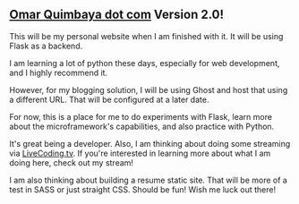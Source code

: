 ## [Omar Quimbaya dot com](http://omarquimbaya.com) Version 2.0!

This will be my personal website when I am finished with it. It will be using Flask as a backend.

I am learning a lot of python these days, especially for web development, and I highly recommend it.

However, for my blogging solution, I will be using Ghost and host that using a different URL. That will be configured at a later date.

For now, this is a place for me to do experiments with Flask, learn more about the microframework's capabilities, and also practice with Python.

It's great being a developer. Also, I am thinking about doing some streaming via [LiveCoding.tv](http://livecoding.tv/writingpanda). If you're interested in learning more about what I am doing here, check out my stream!

I am also thinking about building a resume static site. That will be more of a test in SASS or just straight CSS. Should be fun! Wish me luck out there!